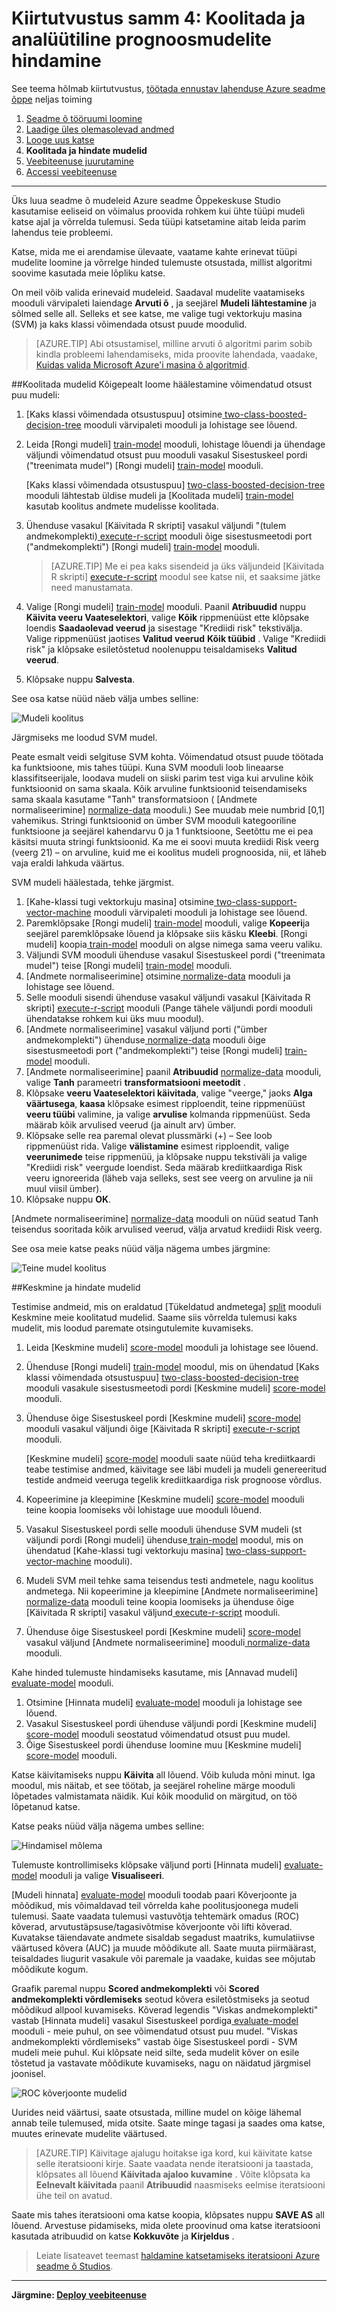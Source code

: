<properties
    pageTitle="Samm 4: Koolitada ja hindate analüütiline prognoosmudelite | Microsoft Azure'i"
    description="Töötada lühiülevaade sõnastikupõhise lahenduse samm 4: rongis, Keskmine ja hinnata mitu mudelite Azure seadme õ Studios."
    services="machine-learning"
    documentationCenter=""
    authors="garyericson"
    manager="jhubbard"
    editor="cgronlun"/>

<tags
    ms.service="machine-learning"
    ms.workload="data-services"
    ms.tgt_pltfrm="na"
    ms.devlang="na"
    ms.topic="article"
    ms.date="10/04/2016"
    ms.author="garye"/>


# <a name="walkthrough-step-4-train-and-evaluate-the-predictive-analytic-models"></a>Kiirtutvustus samm 4: Koolitada ja analüütiline prognoosmudelite hindamine

See teema hõlmab kiirtutvustus, [töötada ennustav lahenduse Azure seadme õppe](machine-learning-walkthrough-develop-predictive-solution.md) neljas toiming


1.  [Seadme õ tööruumi loomine](machine-learning-walkthrough-1-create-ml-workspace.md)
2.  [Laadige üles olemasolevad andmed](machine-learning-walkthrough-2-upload-data.md)
3.  [Looge uus katse](machine-learning-walkthrough-3-create-new-experiment.md)
4.  **Koolitada ja hindate mudelid**
5.  [Veebiteenuse juurutamine](machine-learning-walkthrough-5-publish-web-service.md)
6.  [Accessi veebiteenuse](machine-learning-walkthrough-6-access-web-service.md)

----------

Üks luua seadme õ mudeleid Azure seadme Õppekeskuse Studio kasutamise eeliseid on võimalus proovida rohkem kui ühte tüüpi mudeli katse ajal ja võrrelda tulemusi. Seda tüüpi katsetamine aitab leida parim lahendus teie probleemi.

Katse, mida me ei arendamise ülevaate, vaatame kahte erinevat tüüpi mudelite loomine ja võrrelge hinded tulemuste otsustada, millist algoritmi soovime kasutada meie lõpliku katse.  

On meil võib valida erinevaid mudeleid. Saadaval mudelite vaatamiseks mooduli värvipaleti laiendage **Arvuti õ** , ja seejärel **Mudeli lähtestamine** ja sõlmed selle all. Selleks et see katse, me valige tugi vektorkuju masina (SVM) ja kaks klassi võimendada otsust puude moodulid.    

> [AZURE.TIP] Abi otsustamisel, milline arvuti õ algoritmi parim sobib kindla probleemi lahendamiseks, mida proovite lahendada, vaadake, [Kuidas valida Microsoft Azure'i masina õ algoritmid](machine-learning-algorithm-choice.md).

##<a name="train-the-models"></a>Koolitada mudelid
Kõigepealt loome häälestamine võimendatud otsust puu mudeli:  

1.  [Kaks klassi võimendada otsustuspuu] otsimine[ two-class-boosted-decision-tree] mooduli värvipaleti mooduli ja lohistage see lõuend.
2.  Leida [Rongi mudeli] [ train-model] mooduli, lohistage lõuendi ja ühendage väljundi võimendatud otsust puu mooduli vasakul Sisestuskeel pordi ("treenimata mudel") [Rongi mudeli] [ train-model] mooduli.
    
    [Kaks klassi võimendada otsustuspuu] [ two-class-boosted-decision-tree] mooduli lähtestab üldise mudeli ja [Koolitada mudeli] [ train-model] kasutab koolitus andmete mudelisse koolitada. 
     
3.  Ühenduse vasakul [Käivitada R skripti] vasakul väljundi "(tulem andmekomplekti)[ execute-r-script] mooduli õige sisestusmeetodi port ("andmekomplekti") [Rongi mudeli] [ train-model] mooduli.

    > [AZURE.TIP] Me ei pea kaks sisendeid ja üks väljundeid [Käivitada R skripti] [ execute-r-script] moodul see katse nii, et saaksime jätke need manustamata. 

4.  Valige [Rongi mudeli] [ train-model] mooduli. Paanil **Atribuudid** nuppu **Käivita veeru Vaateselektori**, valige **Kõik** rippmenüüst ette klõpsake loendis **Saadaolevad veerud** ja sisestage "Krediidi risk" tekstivälja. Valige rippmenüüst jaotises **Valitud veerud** **Kõik tüübid** . Valige "Krediidi risk" ja klõpsake esiletõstetud noolenuppu teisaldamiseks **Valitud veerud**. 
5.  Klõpsake nuppu **Salvesta**.


See osa katse nüüd näeb välja umbes selline:  

![Mudeli koolitus][1]

Järgmiseks me loodud SVM mudel.  

Peate esmalt veidi selgituse SVM kohta. Võimendatud otsust puude töötada ka funktsioone, mis tahes tüüpi. Kuna SVM mooduli loob lineaarse klassifitseerijale, loodava mudeli on siiski parim test viga kui arvuline kõik funktsioonid on sama skaala. Kõik arvuline funktsioonid teisendamiseks sama skaala kasutame "Tanh" transformatsioon ( [Andmete normaliseerimine] [ normalize-data] mooduli.) See muudab meie numbrid [0,1] vahemikus. Stringi funktsioonid on ümber SVM mooduli kategooriline funktsioone ja seejärel kahendarvu 0 ja 1 funktsioone, Seetõttu me ei pea käsitsi muuta stringi funktsioonid. Ka me ei soovi muuta krediidi Risk veerg (veerg 21) – on arvuline, kuid me ei koolitus mudeli prognoosida, nii, et läheb vaja eraldi lahkuda väärtus.  

SVM mudeli häälestada, tehke järgmist.

1.  [Kahe-klassi tugi vektorkuju masina] otsimine[ two-class-support-vector-machine] mooduli värvipaleti mooduli ja lohistage see lõuend.
2.  Paremklõpsake [Rongi mudeli] [ train-model] mooduli, valige **Kopeeri**ja seejärel paremklõpsake lõuend ja klõpsake siis käsku **Kleebi**. [Rongi mudeli] koopia[ train-model] mooduli on algse nimega sama veeru valiku.
3.  Väljundi SVM mooduli ühenduse vasakul Sisestuskeel pordi ("treenimata mudel") teise [Rongi mudeli] [ train-model] mooduli.
4.  [Andmete normaliseerimine] otsimine[ normalize-data] mooduli ja lohistage see lõuend.
5.  Selle mooduli sisendi ühenduse vasakul väljundi vasakul [Käivitada R skripti] [ execute-r-script] mooduli (Pange tähele väljundi pordi mooduli ühendatakse rohkem kui üks muu moodul).
6.  [Andmete normaliseerimine] vasakul väljund porti ("ümber andmekomplekti") ühenduse[ normalize-data] mooduli õige sisestusmeetodi port ("andmekomplekti") teise [Rongi mudeli] [ train-model] mooduli.
7.  [Andmete normaliseerimine] paanil **Atribuudid** [ normalize-data] mooduli, valige **Tanh** parameetri **transformatsiooni meetodit** .
8.  Klõpsake **veeru Vaateselektori käivitada**, valige "veerge," jaoks **Alga väärtusega**, **kaasa** klõpsake esimest ripploendit, teine rippmenüüst **veeru tüübi** valimine, ja valige **arvulise** kolmanda rippmenüüst. Seda määrab kõik arvulised veerud (ja ainult arv) ümber.
9.  Klõpsake selle rea paremal olevat plussmärki (+) – See loob rippmenüüst rida. Valige **välistamine** esimest ripploendit, valige **veerunimede** teise rippmenüü, ja klõpsake nuppu tekstiväli ja valige "Krediidi risk" veergude loendist. Seda määrab krediitkaardiga Risk veeru ignoreerida (läheb vaja selleks, sest see veerg on arvuline ja nii muul viisil ümber).
10. Klõpsake nuppu **OK**.  


[Andmete normaliseerimine] [ normalize-data] mooduli on nüüd seatud Tanh teisendus sooritada kõik arvulised veerud, välja arvatud krediidi Risk veerg.  

See osa meie katse peaks nüüd välja nägema umbes järgmine:  

![Teine mudel koolitus][2]  

##<a name="score-and-evaluate-the-models"></a>Keskmine ja hindate mudelid

Testimise andmeid, mis on eraldatud [Tükeldatud andmetega] [ split] mooduli Keskmine meie koolitatud mudelid. Saame siis võrrelda tulemusi kaks mudelit, mis loodud paremate otsingutulemite kuvamiseks.  

1.  Leida [Keskmine mudeli] [ score-model] mooduli ja lohistage see lõuend.
2.  Ühenduse [Rongi mudeli] [ train-model] moodul, mis on ühendatud [Kaks klassi võimendada otsustuspuu] [ two-class-boosted-decision-tree] mooduli vasakule sisestusmeetodi pordi [Keskmine mudeli] [ score-model] mooduli.
3.  Ühenduse õige Sisestuskeel pordi [Keskmine mudeli] [ score-model] mooduli vasakul väljundi õige [Käivitada R skripti] [ execute-r-script] mooduli.

    [Keskmine mudeli] [ score-model] mooduli saate nüüd teha krediitkaardi teabe testimise andmed, käivitage see läbi mudeli ja mudeli genereeritud testide andmeid veeruga tegelik krediitkaardiga risk prognoose võrdlus.

4.  Kopeerimine ja kleepimine [Keskmine mudeli] [ score-model] mooduli teine koopia loomiseks või lohistage uue mooduli lõuend.
5.  Vasakul Sisestuskeel pordi selle mooduli ühenduse SVM mudeli (st väljundi pordi [Rongi mudeli] ühenduse[ train-model] moodul, mis on ühendatud [Kahe-klassi tugi vektorkuju masina] [ two-class-support-vector-machine] mooduli).
6.  Mudeli SVM meil tehke sama teisendus testi andmetele, nagu koolitus andmetega. Nii kopeerimine ja kleepimine [Andmete normaliseerimine] [ normalize-data] mooduli teine koopia loomiseks ja ühenduse õige [Käivitada R skripti] vasakul väljund[ execute-r-script] mooduli.
7.  Ühenduse õige Sisestuskeel pordi [Keskmine mudeli] [ score-model] vasakul väljund [Andmete normaliseerimine] mooduli[ normalize-data] mooduli.  

Kahe hinded tulemuste hindamiseks kasutame, mis [Annavad mudeli] [ evaluate-model] mooduli.  

1.  Otsimine [Hinnata mudeli] [ evaluate-model] mooduli ja lohistage see lõuend.
2.  Vasakul Sisestuskeel pordi ühenduse väljundi pordi [Keskmine mudeli] [ score-model] mooduli seostatud võimendatud otsust puu mudel.
3.  Õige Sisestuskeel pordi ühenduse loomine muu [Keskmine mudeli] [ score-model] mooduli.  

Katse käivitamiseks nuppu **Käivita** all lõuend. Võib kuluda mõni minut. Iga moodul, mis näitab, et see töötab, ja seejärel roheline märge mooduli lõpetades valmistamata näidik. Kui kõik moodulid on märgitud, on töö lõpetanud katse.

Katse peaks nüüd välja nägema umbes selline:  

![Hindamisel mõlema][3]

Tulemuste kontrollimiseks klõpsake väljund porti [Hinnata mudeli] [ evaluate-model] mooduli ja valige **Visualiseeri**.  

[Mudeli hinnata] [ evaluate-model] mooduli toodab paari Kõverjoonte ja mõõdikud, mis võimaldavad teil võrrelda kahe poolitusjoonega mudeli tulemusi. Saate vaadata tulemusi vastuvõtja tehtemärk omadus (ROC) kõverad, arvutustäpsuse/tagasivõtmise kõverjoonte või lifti kõverad. Kuvatakse täiendavate andmete sisaldab segadust maatriks, kumulatiivse väärtused kõvera (AUC) ja muude mõõdikute all. Saate muuta piirmäärast, teisaldades liugurit vasakule või paremale ja vaadake, kuidas see mõjutab mõõdikute kogum.  

Graafik paremal nuppu **Scored andmekomplekti** või **Scored andmekomplekti võrdlemiseks** seotud kõvera esiletõstmiseks ja seotud mõõdikud allpool kuvamiseks. Kõverad legendis "Viskas andmekomplekti" vastab [Hinnata mudeli] vasakul Sisestuskeel pordiga[ evaluate-model] mooduli - meie puhul, on see võimendatud otsust puu mudel. "Viskas andmekomplekti võrdlemiseks" vastab õige Sisestuskeel pordi - SVM mudeli meie puhul. Kui klõpsate neid silte, seda mudelit kõver on esile tõstetud ja vastavate mõõdikute kuvamiseks, nagu on näidatud järgmisel joonisel.  

![ROC kõverjoonte mudelid][4]

Uurides neid väärtusi, saate otsustada, milline mudel on kõige lähemal annab teile tulemused, mida otsite. Saate minge tagasi ja saades oma katse, muutes erinevate mudelite väärtused. 

> [AZURE.TIP] Käivitage ajalugu hoitakse iga kord, kui käivitate katse selle iteratsiooni kirje. Saate vaadata nende iteratsiooni ja taastada, klõpsates all lõuend **Käivitada ajaloo kuvamine** . Võite klõpsata ka **Eelnevalt käivitada** paanil **Atribuudid** naasmiseks eelmise iteratsiooni ühe teil on avatud.
> 
Saate mis tahes iteratsiooni oma katse koopia, klõpsates nuppu **SAVE AS** all lõuend. Arvestuse pidamiseks, mida olete proovinud oma katse iteratsiooni kasutada atribuudid on katse **Kokkuvõte** ja **Kirjeldus** .

>  Leiate lisateavet teemast [haldamine katsetamiseks iteratsiooni Azure seadme õ Studios](machine-learning-manage-experiment-iterations.md).  


----------

**Järgmine: [Deploy veebiteenuse](machine-learning-walkthrough-5-publish-web-service.md)**

[1]: ./media/machine-learning-walkthrough-4-train-and-evaluate-models/train1.png
[2]: ./media/machine-learning-walkthrough-4-train-and-evaluate-models/train2.png
[3]: ./media/machine-learning-walkthrough-4-train-and-evaluate-models/train3.png
[4]: ./media/machine-learning-walkthrough-4-train-and-evaluate-models/train4.png


<!-- Module References -->
[evaluate-model]: https://msdn.microsoft.com/library/azure/927d65ac-3b50-4694-9903-20f6c1672089/
[execute-r-script]: https://msdn.microsoft.com/library/azure/30806023-392b-42e0-94d6-6b775a6e0fd5/
[normalize-data]: https://msdn.microsoft.com/library/azure/986df333-6748-4b85-923d-871df70d6aaf/
[score-model]: https://msdn.microsoft.com/library/azure/401b4f92-e724-4d5a-be81-d5b0ff9bdb33/
[train-model]: https://msdn.microsoft.com/library/azure/5cc7053e-aa30-450d-96c0-dae4be720977/
[two-class-boosted-decision-tree]: https://msdn.microsoft.com/library/azure/e3c522f8-53d9-4829-8ea4-5c6a6b75330c/
[two-class-support-vector-machine]: https://msdn.microsoft.com/library/azure/12d8479b-74b4-4e67-b8de-d32867380e20/
[split]: https://msdn.microsoft.com/library/azure/70530644-c97a-4ab6-85f7-88bf30a8be5f/
